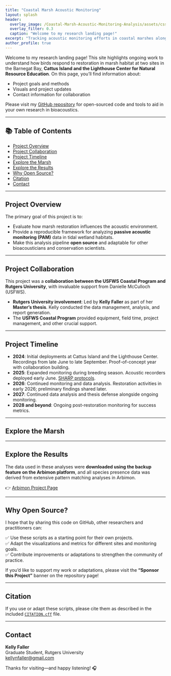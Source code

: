 ```yaml
---
title: "Coastal Marsh Acoustic Monitoring"
layout: splash
header:
  overlay_image: /Coastal-Marsh-Acoustic-Monitoring-Analysis/assets/css/img/banner.jpg
  overlay_filter: 0.3
  caption: "Welcome to my research landing page!"
excerpt: "Tracking acoustic monitoring efforts in coastal marshes along the Delaware and Barnegat Bays."
author_profile: true
---
```


Welcome to my research landing page! This site highlights ongoing work to understand how birds respond to restoration in marsh habitat at two sites in the Barnegat Bay, **Cattus Island and the Lighthouse Center for Natural Resource Education**. On this page, you’ll find information about:

- Project goals and methods
- Visuals and project updates
- Contact information for collaboration

Please visit my [GitHub repository](https://github.com/kellyfaller/Coastal-Marsh-Acoustic-Monitoring-Analysis) for open-sourced code and tools to aid in your own research in bioacoustics.

---

## 📚 Table of Contents
- [Project Overview](#project-overview)
- [Project Collaboration](#project-collaboration)
- [Project Timeline](#project-timeline)
- [Explore the Marsh](#explore-the-marsh)
- [Explore the Results](#explore-the-results)
- [Why Open Source?](#why-open-source)
- [Citation](#citation)
- [Contact](#contact)

---

## Project Overview
The primary goal of this project is to:
- Evaluate how marsh restoration influences the acoustic environment.
- Provide a reproducible framework for analyzing **passive acoustic monitoring (PAM)** data in tidal wetland habitats.
- Make this analysis pipeline **open source** and adaptable for other bioacousticians and conservation scientists.

---

## Project Collaboration
This project was a **collaboration between the USFWS Coastal Program and Rutgers University**, with invaluable support from Danielle McCulloch (USFWS).

- **Rutgers University involvement**: Led by **Kelly Faller** as part of her **Master’s thesis**. Kelly conducted the data management, analysis, and report generation.
- The **USFWS Coastal Program** provided equipment, field time, project management, and other crucial support.

---

## Project Timeline
<ul class="timeline">
  <li><strong>2024</strong>: Initial deployments at Cattus Island and the Lighthouse Center. Recordings from late June to late September. Proof-of-concept year with collaboration building.</li>
  <li><strong>2025</strong>: Expanded monitoring during breeding season. Acoustic recorders deployed early June. <a href="https://www.tidalmarshbirds.org/index.php/publicly-availablr-products/products/vegatation-sampling-protocols/marsh-survey-protocols/221-sharp-callbacksurvey-protocol-2025/file">SHARP protocols</a>.</li>
  <li><strong>2026</strong>: Continued monitoring and data analysis. Restoration activities in early 2026; preliminary findings shared later.</li>
  <li><strong>2027</strong>: Continued data analysis and thesis defense alongside ongoing monitoring.</li>
  <li><strong>2028 and beyond</strong>: Ongoing post-restoration monitoring for success metrics.</li>
</ul>

---

## Explore the Marsh
<!-- Add images, audio samples, or field notes here -->

---

## Explore the Results
The data used in these analyses were **downloaded using the backup feature on the Arbimon platform**, and all species presence data was derived from extensive pattern matching analyses in Arbimon.

👉 [Arbimon Project Page](https://arbimon.org/p/glades-restoration-soundscape-project/overview)

---

## Why Open Source?
I hope that by sharing this code on GitHub, other researchers and practitioners can:

✅ Use these scripts as a starting point for their own projects.  
✅ Adapt the visualizations and metrics for different sites and monitoring goals.  
✅ Contribute improvements or adaptations to strengthen the community of practice.

If you’d like to support my work or adaptations, please visit the **“Sponsor this Project”** banner on the repository page!

---

## Citation
If you use or adapt these scripts, please cite them as described in the included [`CITATION.cff`](Docs/CITATION.cff) file.

---

## Contact
**Kelly Faller**  
Graduate Student, Rutgers University  
[kellynfaller@gmail.com](mailto:kellynfaller@gmail.com)

Thanks for visiting—and happy listening! 🎧
